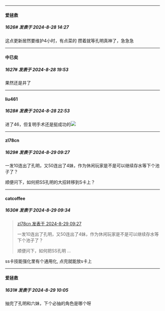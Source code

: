 ﻿
*****

####  爱拯救  
##### 1626#       发表于 2024-8-28 14:27

这点更新居然要维护4小时，有点菜的
攒着就等孔明真神了，急急急


*****

####  中已矣  
##### 1627#       发表于 2024-8-28 19:53

果然还是井了


*****

####  liu461  
##### 1628#       发表于 2024-8-28 22:53

进了46，但复明手术还是挺成功的<img src="https://static.saraba1st.com/image/smiley/animal2017/002.png" referrerpolicy="no-referrer">


*****

####  zl78cn  
##### 1629#       发表于 2024-8-29 09:27

一发10连出了孔明，又50连出了4妹，作为休闲玩家是不是可以继续存水等下个池子了？

顺便问下，如何把SS孔明的大招转移到S卡上？


*****

####  catcoffee  
##### 1630#       发表于 2024-8-29 09:34

<blockquote><a href="httphttps://bbs.saraba1st.com/2b/forum.php?mod=redirect&amp;goto=findpost&amp;pid=66049758&amp;ptid=2050204" target="_blank">zl78cn 发表于 2024-8-29 09:27</a>

一发10连出了孔明，又50连出了4妹，作为休闲玩家是不是可以继续存水等下个池子了？

顺便问下，如何把SS孔明 ...</blockquote>
ss卡技能强化里有个通用化, 点完就能放s卡上


*****

####  爱拯救  
##### 1631#       发表于 2024-8-29 10:05

抽完了孔明和六妹，下个必抽的角色是哪个呀

